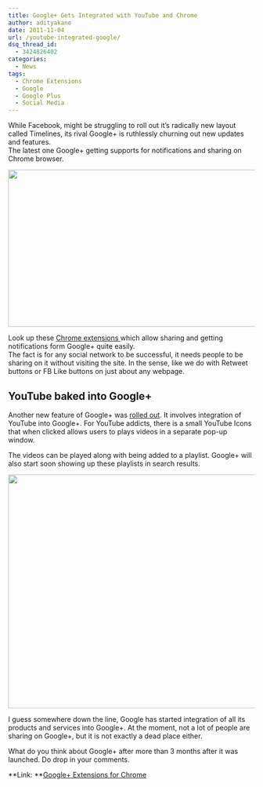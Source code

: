 ```yaml
---
title: Google+ Gets Integrated with YouTube and Chrome
author: adityakane
date: 2011-11-04
url: /youtube-integrated-google/
dsq_thread_id:
  - 3424826402
categories:
  - News
tags:
  - Chrome Extensions
  - Google
  - Google Plus
  - Social Media
---
```

While Facebook, might be struggling to roll out it&#8217;s radically new layout called Timelines, its rival Google+ is ruthlessly churning out new updates and features.  
The latest one Google+ getting supports for notifications and sharing on Chrome browser.

<a href="http://devilsworkshop.org/youtube-integrated-google/chrome_google_plus_extensions/" rel="attachment wp-att-47361"><img class="alignnone size-full wp-image-47361" title="Chrome Extensions for Google+" src="http://cdn.devilsworkshop.org/files/2011/11/Chrome_Google_plus_Extensions.png" alt="" width="550" height="320" /></a>

Look up these <a href="http://www.google.com/chrome/intl/en/p/google-plus.html" onclick="_gaq.push(['_trackEvent', 'outbound-article', 'http://www.google.com/chrome/intl/en/p/google-plus.html', 'Chrome extensions ']);" >Chrome extensions </a>which allow sharing and getting notifications form Google+ quite easily.  
The fact is for any social network to be successful, it needs people to be sharing on it without visiting the site. In the sense, like we do with Retweet buttons or FB Like buttons on just about any webpage.

## YouTube baked into Google+

Another new feature of Google+ was <a href="http://googleblog.blogspot.com/2011/11/shipping-google-in-google.html" onclick="_gaq.push(['_trackEvent', 'outbound-article', 'http://googleblog.blogspot.com/2011/11/shipping-google-in-google.html', 'rolled out']);" >rolled out</a>. It involves integration of YouTube into Google+. For YouTube addicts, there is a small YouTube Icons that when clicked allows users to plays videos in a separate pop-up window.

The videos can be played along with being added to a playlist. Google+ will also start soon showing up these playlists in search results.

<a href="http://devilsworkshop.org/youtube-integrated-google/youtube_google_plus/" rel="attachment wp-att-47362"><img class="alignnone size-full wp-image-47362" title="YouTube_Google_PLus" src="http://cdn.devilsworkshop.org/files/2011/11/YouTube_Google_PLus.png" alt="" width="550" height="476" /></a>

I guess somewhere down the line, Google has started integration of all its products and services into Google+. At the moment, not a lot of people are sharing on Google+, but it is not exactly a dead place either.

What do you think about Google+ after more than 3 months after it was launched. Do drop in your comments.

**Link: **<a href="http://www.google.com/chrome/intl/en/p/google-plus.html" onclick="_gaq.push(['_trackEvent', 'outbound-article', 'http://www.google.com/chrome/intl/en/p/google-plus.html', 'Google+ Extensions for Chrome']);" >Google+ Extensions for Chrome</a>
